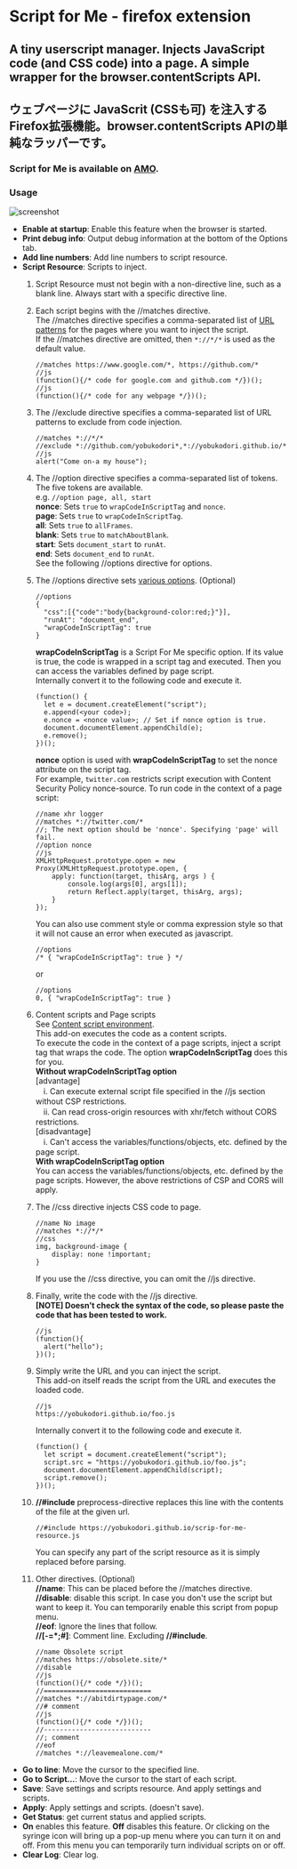 # Script for Me - firefox extension
## A tiny userscript manager. Injects JavaScript code (and CSS code) into a page. A simple wrapper for the browser.contentScripts API.
## ウェブページに JavaScrit (CSSも可) を注入するFirefox拡張機能。browser.contentScripts APIの単純なラッパーです。
### Script for Me is available on [AMO](https://addons.mozilla.org/firefox/addon/script-for-me/).
### Usage
![screenshot](https://user-images.githubusercontent.com/32874862/229333369-2c64db2a-bff3-4333-99a3-3236d3c5b805.jpg)
- **Enable at startup**: Enable this feature when the browser is started.  
- **Print debug info**:  Output debug information at the bottom of the Options tab.  
- **Add line numbers**:  Add line numbers to script resource.  
- **Script Resource**: Scripts to inject.    
  1. Script Resource must not begin with a non-directive line, such as a blank line. Always start with a specific directive line.  
  1. Each script begins with the //matches directive.  
The //matches directive specifies a comma-separated list of [URL patterns](https://developer.mozilla.org/docs/Mozilla/Add-ons/WebExtensions/Match_patterns) for the pages where you want to inject the script.  
If the //matches directive are omitted, then ` *://*/* ` is used as the default value.
        ```
        //matches https://www.google.com/*, https://github.com/*
        //js
        (function(){/* code for google.com and github.com */})();
        //js
        (function(){/* code for any webpage */})();
        
        ```
  1. The //exclude directive specifies a comma-separated list of URL patterns to exclude from code injection.
        ```
        //matches *://*/*
        //exclude *://github.com/yobukodori*,*://yobukodori.github.io/*
        //js
        alert("Come on-a my house");
        ```
  1. The //option directive specifies a comma-separated list of tokens. The five tokens are available.  
    e.g. `//option page, all, start`  
     **nonce**: Sets `true` to `wrapCodeInScriptTag` and `nonce`.  
     **page**: Sets `true` to `wrapCodeInScriptTag`.  
     **all**: Sets `true` to `allFrames`.  
     **blank**: Sets `true` to `matchAboutBlank`.  
     **start**: Sets `document_start` to `runAt`.  
     **end**: Sets `document_end` to `runAt`.  
    See the following //options directive for options.  
  1. The //options directive sets [various options](https://developer.mozilla.org/docs/Mozilla/Add-ons/WebExtensions/API/contentScripts/register). (Optional)  
        ```
        //options  
        {  
          "css":[{"code":"body{background-color:red;}"}],
          "runAt": "document_end",  
          "wrapCodeInScriptTag": true
        }
        ```
        **wrapCodeInScriptTag** is a Script For Me specific option. If its value is true, the code is wrapped in a script tag and executed. Then you can access the variables defined by page script.  
Internally convert it to the following code and execute it.  
        ```
        (function() {  
          let e = document.createElement("script");
          e.append(<your code>);
          e.nonce = <nonce value>; // Set if nonce option is true.
          document.documentElement.appendChild(e); 
          e.remove();
        })();  
        ```
        **nonce** option is used with **wrapCodeInScriptTag** to set the nonce attribute on the script tag.  
		For example, `twitter.com` restricts script execution with Content Security Policy nonce-source. To run code in the context of a page script:  
        ```
        //name xhr logger
        //matches *://twitter.com/*
        //; The next option should be 'nonce'. Specifying 'page' will fail.
        //option nonce
        //js
        XMLHttpRequest.prototype.open = new Proxy(XMLHttpRequest.prototype.open, {
            apply: function(target, thisArg, args ) {
                console.log(args[0], args[1]);
                return Reflect.apply(target, thisArg, args);
            }
        });
        ```
        You can also use comment style or comma expression style so that it will not cause an error when executed as javascript.
        ```
        //options  
        /* { "wrapCodeInScriptTag": true } */  
        ```
        or
        ```
        //options  
        0, { "wrapCodeInScriptTag": true }
        ```
  1. Content scripts and Page scripts  
  See [Content script environment](https://developer.mozilla.org/docs/Mozilla/Add-ons/WebExtensions/Content_scripts#Content_script_environment).  
  This add-on executes the code as a content scripts.  
  To execute the code in the context of a page scripts, inject a script tag that wraps the code. The option **wrapCodeInScriptTag** does this for you.  
  **Without wrapCodeInScriptTag option**  
    [advantage]  
    　i. Can execute external script file specified in the //js section without CSP restrictions.  
    　ii. Can read cross-origin resources with xhr/fetch without CORS restrictions.  
    [disadvantage]  
    　i. Can't access the variables/functions/objects, etc. defined by the page script.   
  **With wrapCodeInScriptTag option**  
  You can access the variables/functions/objects, etc. defined by the page scripts. However, the above restrictions of CSP and CORS will apply.  
  1. The //css directive injects CSS code to page.  
        ```
        //name No image
        //matches *://*/*
        //css
        img, background-image {
            display: none !important;
        }
        ```
        If you use the //css directive, you can omit the //js directive.  
  1. Finally, write the code with the //js directive.  
  **[NOTE] Doesn't check the syntax of the code, so please paste the code that has been tested to work.**  
        ```
        //js  
        (function(){
          alert("hello");
        })();
        ```
  1. Simply write the URL and you can inject the script.  
  This add-on itself reads the script from the URL and executes the loaded code.  
        ```
        //js  
        https://yobukodori.github.io/foo.js  
        ```
        Internally convert it to the following code and execute it.  
        ```
        (function() {  
          let script = document.createElement("script");  
          script.src = "https://yobukodori.github.io/foo.js";  
          document.documentElement.appendChild(script);  
          script.remove();  
        })();  
        ```
  1. **//#include** preprocess-directive replaces this line with the contents of the file at the given url.
        ```
        //#include https://yobukodori.github.io/scrip-for-me-resource.js
        ```
        You can specify any part of the script resource as it is simply replaced before parsing.  
        
  1. Other directives. (Optional)  
  **//name**: This can be placed before the //matches directive.  
  **//disable**: disable this script. In case you don't use the script but want to keep it. You can temporarily enable this script from popup menu.  
  **//eof**: Ignore the lines that follow.    
  **//[-=*;#]**: Comment line. Excluding **//#include**.  
        ```
        //name Obsolete script  
        //matches https://obsolete.site/*
        //disable
        //js  
        (function(){/* code */})();  
        //===========================
        //matches *://abitdirtypage.com/*  
        //# comment
        //js  
        (function(){/* code */})();  
        //---------------------------  
        //; comment  
        //eof  
        //matches *://leavemealone.com/*  
        ```
- **Go to line**: Move the cursor to the specified line.
- **Go to Script...**: Move the cursor to the start of each script.
- **Save**: Save settings and scripts resource. And apply settings and scripts.
- **Apply**: Apply settings and scripts. (doesn't save).
- **Get Status**: get current status and applied scripts.
- **On** enables this feature. **Off** disables this feature. Or clicking on the syringe icon will bring up a pop-up menu where you can turn it on and off. From this menu you can temporarily turn individual scripts on or off.
- **Clear Log**: Clear log.
